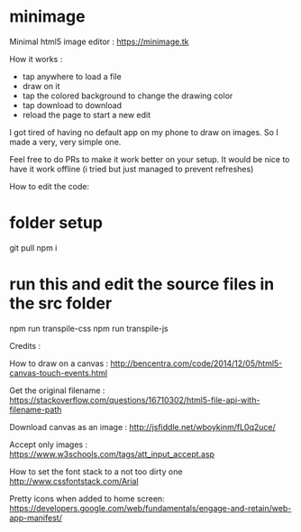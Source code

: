 # minimage
Minimal html5 image editor : https://minimage.tk

How it works :
- tap anywhere to load a file
- draw on it
- tap the colored background to change the drawing color
- tap download to download
- reload the page to start a new edit

I got tired of having no default app on my phone to draw on images. So I made a very, very simple one.

Feel free to do PRs to make it work better on your setup. It would be nice to have it work offline (i tried but just managed to prevent refreshes)

How to edit the code:
# folder setup
git pull
npm i
# run this and edit the source files in the src folder
npm run transpile-css
npm run transpile-js


Credits :

How to draw on a canvas :
http://bencentra.com/code/2014/12/05/html5-canvas-touch-events.html

Get the original filename :
https://stackoverflow.com/questions/16710302/html5-file-api-with-filename-path

Download canvas as an image : 
http://jsfiddle.net/wboykinm/fL0q2uce/

Accept only images :
https://www.w3schools.com/tags/att_input_accept.asp

How to set the font stack to a not too dirty one 
http://www.cssfontstack.com/Arial

Pretty icons when added to home screen:
https://developers.google.com/web/fundamentals/engage-and-retain/web-app-manifest/

